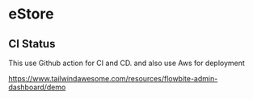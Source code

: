 # eStore

## CI Status

This use Github action for CI and CD. and also use Aws for deployment

https://www.tailwindawesome.com/resources/flowbite-admin-dashboard/demo